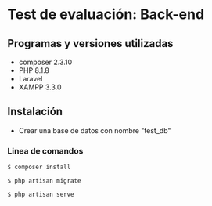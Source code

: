 # Test de evaluación: Back-end

## Programas y versiones utilizadas
- composer 2.3.10
- PHP 8.1.8
- Laravel
- XAMPP 3.3.0
## Instalación

- Crear una base de datos con nombre "test_db"
### Linea de comandos

```
$ composer install

$ php artisan migrate

$ php artisan serve
```



